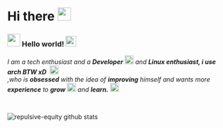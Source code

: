 # Hi there&nbsp;<img src="https://github.com/TheDudeThatCode/TheDudeThatCode/blob/master/Assets/Mario_Hello_Big.gif" width="30px">

### <img src="https://github.com/TheDudeThatCode/TheDudeThatCode/blob/master/Assets/Hi.gif" width="29px"> Hello world!&nbsp;<img src="https://github.com/TheDudeThatCode/TheDudeThatCode/blob/master/Assets/Earth.gif" width="24px">

<p>
  <em>
    I am a tech enthusiast and a <b>Developer</b> <img src="https://c.tenor.com/NCRHhqkXrJYAAAAi/programmers-go-internet.gif" width="20px"> and <b>Linux enthusiast, i use arch BTW xD </b>&nbsp;<img src="https://c.tenor.com/5IWFYb4D1WMAAAAi/swan_hack-dab.gif" width="20px"><br>,who is <b>obsessed</b> with the idea of <b>improving</b> himself and wants more <b>experience</b> to <b>grow</b> <img src="https://c.tenor.com/27kP4pPliZwAAAAi/rocket-fly.gif" width="20px"> and <b>learn.</b> <img src="https://c.tenor.com/3b1L8YBOb74AAAAj/quickbooks-backing-you.gif" width="20px">
  </em>  
</p>

<br>

![repulsive-equity github stats](https://github-readme-stats.vercel.app/api?username=repulsive-equity&show_icons=true&hide_border=true)
